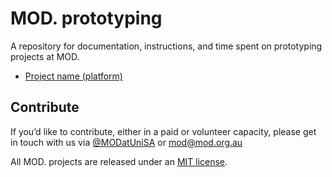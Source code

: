 # MOD. prototyping

A repository for documentation, instructions, and time spent on prototyping projects at MOD.

* [Project name (platform)](#)

## Contribute

If you’d like to contribute, either in a paid or volunteer capacity, please get in touch with us via [@MODatUniSA](https://twitter.com/MODatUniSA) or [mod@mod.org.au](mailto:mod@mod.org.au)

All MOD. projects are released under an [MIT license](LICENSE).

